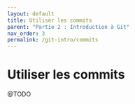 ```yaml
---
layout: default
title: Utiliser les commits
parent: "Partie 2 : Introduction à Git"
nav_order: 3
permalink: /git-intro/commits
---
```


# Utiliser les commits
@TODO
